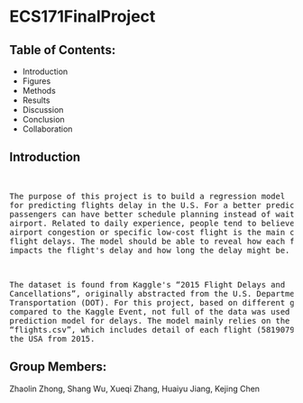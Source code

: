 # ECS171FinalProject

## Table of Contents:
  - Introduction
  - Figures
  - Methods
  - Results
  - Discussion
  - Conclusion
  - Collaboration



## Introduction
 <br/><pre>The purpose of this project is to build a regression model for predicting flights delay in the U.S.  For a better prediction model, passengers can have better schedule planning instead of waiting in the airport. Related to daily experience, people tend to believe that airport congestion or specific low-cost flight is the main cause of flight delays. The model should be able to reveal how each factor impacts the flight's delay and how long the delay might be. </pre>
 <br/><pre>The dataset is found from Kaggle's “2015 Flight Delays and Cancellations”, originally abstracted from the U.S. Department of Transportation (DOT). For this project, based on different goals compared to the Kaggle Event, not full of the data was used to build the prediction model for delays. The model mainly relies on the  “flights.csv”, which includes detail of each flight (5819079 samples) in the USA from 2015. </pre>
 
 

## Group Members:
Zhaolin Zhong, 
Shang Wu,
Xueqi Zhang,
Huaiyu Jiang,
Kejing Chen

